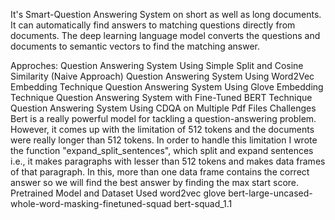 It's Smart-Question Answering System on short as well as long documents. It can automatically find answers to matching questions directly from documents. The deep learning language model converts the questions and documents to semantic vectors to find the matching answer.

Approches:
Question Answering System Using Simple Split and Cosine Similarity (Naive Approach)
Question Answering System Using Word2Vec Embedding Technique
Question Answering System Using Glove Embedding Technique
Question Answering System with Fine-Tuned BERT Technique
Question Answering System Using CDQA on Multiple Pdf Files
Challenges
Bert is a really powerful model for tackling a question-answering problem. However, it comes up with the limitation of 512 tokens and the documents were really longer than 512 tokens. In order to handle this limitation I wrote the function "expand_split_sentences", which split and expand sentences i.e., it makes paragraphs with lesser than 512 tokens and makes data frames of that paragraph. In this, more than one data frame contains the correct answer so we will find the best answer by finding the max start score.
Pretrained Model and Dataset Used
word2vec
glove
bert-large-uncased-whole-word-masking-finetuned-squad
bert-squad_1.1
